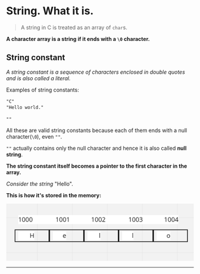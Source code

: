 # String. What it is.

> A string in C is treated as an array of `char`s.

**A character array is a string if it ends with a `\0` character.**

## String constant

_A string constant is a sequence of characters enclosed in double quotes and is also called a literal._

Examples of string constants:

```
"C"
"Hello world."

""
```

All these are valid string constants because each of them ends with a null character(`\0`), even `""`.

`""` actually contains only the null character and hence it is also called **null string**.



**The string constant itself becomes a pointer to the first character in the array.**

_Consider the string_ "Hello".

**This is how it's stored in the memory:**

![image](https://github.com/C0DER11101/CPrograms/blob/CProgramming/Strings/StoringStringInMemory.png)



---